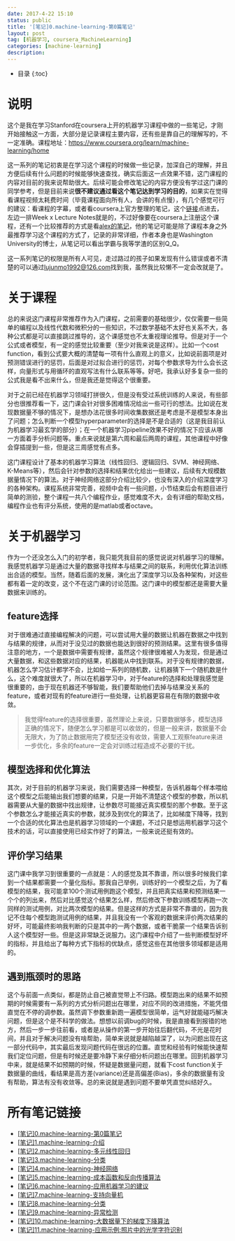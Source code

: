 ```yaml
---
date: 2017-4-22 15:10
status: public
title: '[笔记]0.machine-learning-第0篇笔记'
layout: post
tag: [机器学习, coursera_MachineLearning]
categories: [machine-learning]
description: 
---
```


* 目录
{:toc}

# 说明

这个是我在学习Stanford在coursera上开的机器学习课程中做的一些笔记，才刚开始接触这一方面，大部分是记录课程主要内容，还有些是靠自己的理解写的，不一定准确。课程地址：<https://www.coursera.org/learn/machine-learning/home>

这一系列的笔记初衷是在学习这个课程的时候做一些记录，加深自己的理解，并且方便后续有什么问题的时候能够快速查找，确实后面这一点效果不错，这门课程的内容对目前的我来说帮助很大。后续可能会修改笔记的内容方便没有学过这门课的同学参考，但是目前来说**很不建议通过看这个笔记达到学习的目的**，如果实在觉得看课程视频太耗费时间（毕竟课程面向所有人，会讲的有点慢），有几个感觉可行的建议：看课程的字幕，或者看coursera上官方整理的笔记，这个[链接](https://www.coursera.org/learn/machine-learning/resources/JXWWS)点进去，左边一排Week x Lecture Notes就是的，不过好像要在coursera上注册这个课程，还有一个比较推荐的方式是看[alex的笔记](http://www.holehouse.org/mlclass/index.html)，他的笔记可能是除了课程本身之外最推荐学习这个课程的方式了，记录的非常详细，作者本身也是Washington University的博士，从笔记可以看出学霸与我等学渣的区别Q_Q。

这一系列笔记的权限是所有人可见，走过路过的孩子如果发现有什么错误或者不清楚的可以通过<lujunmo1992@126.com>找到我，虽然我比较懒不一定会改就是了。

# 关于课程

总的来说这门课程非常推荐作为入门课程，之前需要的基础很少，仅仅需要一些简单的编程以及线性代数和微积分的一些知识，不过数学基础不太好也关系不大，各种公式都是可以直接跳过推导的，这个课感觉也不太重视理论推导。但是对于一个公式或者模型，有一定的感觉比较重要（至少对我来说是这样）。比如一个cost function，看到公式要大概的清楚每一项有什么直观上的意义，比如说前面项是对预测错误进行的惩罚，后面是对过拟合进行的惩罚，对每个参数求导为什么会长这样，向量形式与用循环的直观写法有什么联系等等。好吧，我承认好多复杂一些的公式我是看不出来什么，但是我还是觉得这个很重要。

对于之前已经在机器学习领域打拼很久，但是没有受过系统训练的人来说，有些部分也很推荐看一下，这门课会针对很多困难情况给出一些可行的想法。比如说在发现数据量不够的情况下，是想办法花很多时间收集数据还是考虑是不是模型本身出了问题；怎么判断一个模型hyperparameter的选择是不是合适的（这是我目前认为机器学习最玄学的部分）；在一个机器学习pipeline效果不好的情况下应该从哪一方面着手分析问题等。重点来说就是第六周和最后两周的课程，其他课程中好像会穿插提到一些，但是这三周感觉有点多。

这门课程设计了基本的机器学习算法（线性回归、逻辑回归、SVM、神经网络、K-Means等），然后会针对参数的选择和结果优化给出一些建议，后续有大规模数据量情况下的算法。对于神经网络这部分介绍比较少，也没有深入的介绍深度学习的各种架构。课程系统非常完善，视频中会有一些问题，小节结束后会有题目进行简单的测验，整个课程一共八个编程作业，感觉难度不大，会有详细的帮助文档，编程作业也有评分系统，使用的是matlab或者octave。

# 关于机器学习

作为一个还没怎么入门的初学者，我只能凭我目前的感觉说说对机器学习的理解。我感觉机器学习是通过大量的数据寻找样本与结果之间的联系，利用优化算法训练出合适的模型。当然，随着后面的发展，演化出了深度学习以及各种架构，对这些都有着一定的改变，这个不在这门课的讨论范围。这门课中的模型都还是需要大量数据来训练的。

## feature选择

对于很难通过直接编程解决的问题，可以尝试用大量的数据让机器在数据之中找到与结果的规律，从而对于没见过的数据也能达到很好的预测结果。这里有很多值得注意的地方，一个是数据中需要有规律，虽然这个规律很难被人为发现，但是通过大量数据，和这些数据对应的结果，机器能从中找到联系。对于没有规律的数据，机器怎么学习估计都学不会，比如给一系列的随机数，让机器猜下一个随机数是什么，这个难度就很大了，所以在机器学习中，对于feature的选择和处理我感觉是很重要的，由于现在机器还不够智能，我们要帮助他们去掉与结果没关系的feature，或者对现有的feature进行一些处理，让机器更容易在有限的数据中收敛。

> 我觉得feature的选择很重要，虽然理论上来说，只要数据够多，模型选择正确的情况下，随便怎么学习都是可以收敛的，但是一般来讲，数据量不会无限大，为了防止数据用完了模型还没有收敛，需要人工观察feature来进一步优化，多余的feature一定会对训练过程造成不必要的干扰。

## 模型选择和优化算法

其次，对于目前的机器学习来说，我们需要选择一种模型，告诉机器每个样本喂给这个模型之后能输出我们想要的结果，只是一开始不清楚这个模型的参数，所以机器需要从大量的数据中找出规律，让参数尽可能接近真实模型的那个参数。至于这个参数怎么才能接近真实的参数，就涉及到优化的算法了，比如梯度下降等，找到一个合适的优化算法也是机器学习领域的一个课题，不过只是想运用机器学习这个技术的话，可以直接使用已经实作好了的算法，一般来说还挺有效的。

## 评价学习结果

这门课中我学习到很重要的一点就是：人的感觉及其不靠谱，所以很多时候我们拿到一个结果都需要一个量化指标。那我自己举例，训练好的一个模型之后，为了看模型的结果，我可能拿100个测试用例跑这个模型，并且把真实结果和预测结果一个个的列出来，然后对比感觉这个结果怎么样，然后修改下参数训练模型再跑一次同样的测试用例，对比两次模型的结果。但是这样的方式是非常不靠谱的，因为我记不住每个模型跑测试用例的结果，并且我没有一个客观的数据来评价两次结果的好坏，可能最终影响我判断的只是其中的一两个数据，或者干脆蒙一个结果告诉别人这个模型好一些。但是这非常缺乏说服力。这门课程中介绍了一些判断模型好坏的指标，并且给出了每种方式下指标的优缺点，感觉这些在其他很多领域都是适用的。

## 遇到瓶颈时的思路

这个与前面一点类似，都是防止自己被直觉带上不归路。模型跑出来的结果不如预期的时候需要有一系列的方式分析问题出在哪里，对应不同的改进措施，不能凭借直觉在不停的调参数。虽然调下参数重新跑一遍模型很简单，运气好就能碰巧解决问题，但是这个是不科学的做法。想想以前调bug的时候，我是直接看到报错的地方，然后一步一步往前看，或者是从操作的第一步开始往后翻代码，不光是花时间，并且对于解决问题没有啥帮助，简单来说就是越陷越深了，以为问题出现在这一部分代码中，其实最后发现问题代码在很远的位置。直觉和经验有时候能快速帮我们定位问题，但是有时候还是要冷静下来仔细分析问题出在哪里。回到机器学习中来，就是结果不如预期的时候，怀疑是数据量问题，就看下cost function关于数据量的曲线，看结果是高方差(variance)还是高偏差(Bias)，多余的数据量有没有帮助，算法有没有收敛等。总的来说就是遇到问题不要单凭直觉纠结好久。

# 所有笔记链接
- [[笔记]0.machine-learning-第0篇笔记](http://junmo.farbox.com/post/ji-qi-xue-xi/-bi-ji-0.machine-learning-di-0pian-bi-ji)
- [[笔记]1.machine-learning-介绍](http://junmo.farbox.com/post/ji-qi-xue-xi/-bi-ji-1.machine-learning-jie-shao)
- [[笔记]2.machine-learning-多元线性回归](http://junmo.farbox.com/post/ji-qi-xue-xi/-bi-ji-2.machine-learning-duo-yuan-xian-xing-hui-gui)
- [[笔记]3.machine-learning-分类](http://junmo.farbox.com/post/ji-qi-xue-xi/-bi-ji-3.machine-learning-fen-lei)
- [[笔记]4.machine-learning-神经网络](http://junmo.farbox.com/post/ji-qi-xue-xi/-bi-ji-4.machine-learning-shen-jing-wang-luo)
- [[笔记]5.machine-learning-成本函数和反向传播算法](http://junmo.farbox.com/post/ji-qi-xue-xi/-bi-ji-5.machine-learning-cheng-ben-han-shu-he-fan-xiang-chuan-bo-suan-fa)
- [[笔记]6.machine-learning-应用机器学习的建议](http://junmo.farbox.com/post/ji-qi-xue-xi/-bi-ji-6.machine-learning-ying-yong-ji-qi-xue-xi-de-jian-yi)
- [[笔记]7.machine-learning-支持向量机](http://junmo.farbox.com/post/ji-qi-xue-xi/-bi-ji-7.machine-learning-zhi-chi-xiang-liang-ji)
- [[笔记]8.machine-learning-分类](http://junmo.farbox.com/post/ji-qi-xue-xi/-bi-ji-8.machine-learning-fen-lei)
- [[笔记]9.machine-learning-异常检测](http://junmo.farbox.com/post/ji-qi-xue-xi/-bi-ji-9.machine-learning-yi-chang-jian-ce)
- [[笔记]10.machine-learning-大数据量下的梯度下降算法](http://junmo.farbox.com/post/ji-qi-xue-xi/-bi-ji-10.machine-learning-da-shu-ju-liang-xia-de-ti-du-xia-jiang-suan-fa)
- [[笔记]11.machine-learning-应用示例:照片中的光学字符识别](http://junmo.farbox.com/post/ji-qi-xue-xi/-bi-ji-11.machine-learning-ying-yong-shi-li-zhao-pian-zhong-de-guang-xue-zi-fu-shi-bie)